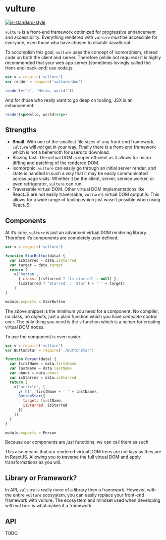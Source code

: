 # vulture

[![js-standard-style](https://img.shields.io/badge/code%20style-standard-brightgreen.svg)](http://standardjs.com/)

`vulture` is a front-end framework optimized for progressive enhancement and accessibility. Everything rendered with `vulture` *must* be accessible for everyone, even those who have chosen to disable JavaScript.

To accomplish this goal, `vulture` uses the concept of isomorphism, shared code on both the client and server. Therefore (while not required) it is highly recommended that your web app server (sometimes lovingly called the front-end-back-end) use node.js.

```js
var v = require('vulture')
var render = require('vulture/dom')

render(v('p', 'Hello, world!'))
```

And for those who really want to go deep on tooling, JSX is an enhancement:

```jsx
render(<p>Hello, world!</p>)
```

## Strengths
- **Small**. With one of the smallest file sizes of any front-end framework, `vulture` will *not* get in your way. Finally there is a front-end framework which is not a behemoth for users to download.
- Blazing fast. The virtual DOM is super efficient as it allows for micro diffing and patching of the rendered DOM.
- Isomorphic. `vulture` can easily go through an initial server render, and state is handled in such a way that it may be easily communicated across page visits. Whether it be the client, server, service worker, or even refrigerator, `vulture` can run.
- Traversable virtual DOM. Other virtual DOM implementations like ReactJS are not easily traversable, `vulture`‘s virtual DOM output *is*. This allows for a wide range of tooling which just wasn’t possible when using ReactJS.

## Components
At it’s core, `vulture` is just an advanced virtual DOM rendering library. Therefore it’s components are completely user defined.

```js
var v = require('vulture')

function StarButton(data) {
  var isStarred = data.isStarred
  var target = data.target
  return (
    v('button',
      { class: [isStarred ? 'is-starred' : null] },
      (isStarred ? 'Starred' : 'Star') + ' ' + target)
	)
}

module.exports = StarButton
```

The above snippet is the minimum you need for a component. No compiler, no class, no objects, just a plain function which you have *complete* control over. The only thing you need is the `v` function which is a helper for creating virtual DOM nodes.

To use the component is even easier.

```js
var v = require('vulture')
var ButtonStar = require('./ButtonStar')

function Person(data) {
  var firstName = data.firstName
  var lastName = data.lastName
  var about = data.about
  var isStarred = data.isStarred
  return (
    v('article', [
      v('h1', firstName + ' ' + lastName),
      ButtonStar({
        target: firstName,
        isStarred: isStarred
      })
    ])
  )
}

module.exports = Person
```

Because our components are *just* functions, we can call them as such.

This also means that our rendered virtual DOM trees are not lazy as they are in ReactJS. Allowing you to traverse the full virtual DOM and apply transformations as you will.

## Library or Framework?
In API, `vulture` is really more of a library then a framework. However, with  the entire `vulture` ecosystem, you can easily replace your front-end framework with vulture. The ecosystem and mindset used when developing with `vulture` is what makes it a framework.

## API
TODO.
